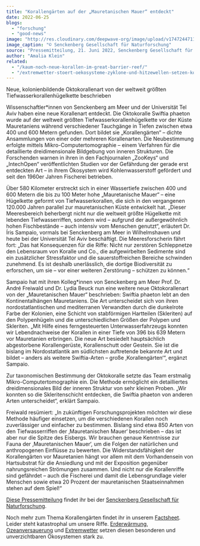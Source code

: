 ```yaml
---
title: "Korallengärten auf der „Mauretanischen Mauer“ entdeckt"
date: 2022-06-25
blogs: 
  - "forschung"
  - "good-news"
image: "http://res.cloudinary.com/deepwave-org/image/upload/v1747244711/deepwave.org/Oktokoralle_Swiftia_phaenton_Senckenberg.jpg"
image_caption: "© Senckenberg Gesellschaft für Naturforschung"
source: "Pressemitteilung, 21. Juni 2022, Senckenberg Gesellschaft für Naturforschung"
author: "Amalia Klein"
related: 
  - "/kaum-noch-neue-korallen-im-great-barrier-reef/"
  - "/extremwetter-stoert-oekosysteme-zyklone-und-hitzewellen-setzen-korallen-zu/"
---
```


Neue, kolonienbildende Oktokorallenart von der weltweit größten Tiefwasserkorallenhügelkette beschrieben

Wissenschaftler\*innen von Senckenberg am Meer und der Universität Tel Aviv haben eine neue Korallenart entdeckt. Die Oktokoralle Swiftia phaeton wurde auf der weltweit größten Tiefwasserkorallenhügelkette vor der Küste Mauretaniens während verschiedener Tauchgänge in Tiefen zwischen etwa 400 und 600 Metern gefunden. Dort bildet sie „Korallengärten“ – dichte Ansammlungen von einer oder mehreren Korallenarten. Die Neubestimmung erfolgte mittels Mikro-Computertomographie – einem Verfahren für die detaillierte dreidimensionale Bildgebung von inneren Strukturen. Die Forschenden warnen in ihren in den Fachjournalen „ZooKeys“ und „IntechOpen“ veröffentlichten Studien vor der Gefährdung der gerade erst entdeckten Art – in ihrem Ökosystem wird Kohlenwasserstoff gefördert und seit den 1960er Jahren Fischerei betrieben.

Über 580 Kilometer erstreckt sich in einer Wassertiefe zwischen 400 und 600 Metern die bis zu 100 Meter hohe „Mauretanische Mauer“ – eine Hügelkette geformt von Tiefwasserkorallen, die sich in den vergangenen 120.000 Jahren parallel zur mauretanischen Küste entwickelt hat. „Dieser Meeresbereich beherbergt nicht nur die weltweit größte Hügelkette mit lebenden Tiefwasserriffen, sondern wird – aufgrund der außergewöhnlich hohen Fischbestände – auch intensiv vom Menschen genutzt“, erläutert Dr. Íris Sampaio, vormals bei Senckenberg am Meer in Wilhelmshaven und heute bei der Universität Tel Aviv beschäftigt. Die Meeresforscherin fährt fort: „Das hat Konsequenzen für die Riffe: Nicht nur zerstören Schleppnetze den Lebensraum von Koralle und Co., die aufgewirbelten Sedimente sind ein zusätzlicher Stressfaktor und die sauerstoffreichen Bereiche schwinden zunehmend. Es ist deshalb unerlässlich, die dortige Biodiversität zu erforschen, um sie – vor einer weiteren Zerstörung – schützen zu können.“

Sampaio hat mit ihren Kolleg\*innen von Senckenberg am Meer Prof. Dr. André Freiwald und Dr. Lydia Beuck nun eine weitere neue Oktokorallenart von der „Mauretanischen Mauer“ beschrieben: Swiftia phaeton lebt an den Kontinentalhängen Mauretaniens. Die Art unterscheidet sich von ihren nordostatlantischen und mediterranen Verwandten durch die dunkelrote Farbe der Kolonien, eine Schicht von stabförmigen Hartteilen (Skleriten) auf den Polypenhügeln und die unterschiedlichen Größen der Polypen und Skleriten. „Mit Hilfe eines ferngesteuerten Unterwasserfahrzeugs konnten wir Lebendnachweise der Korallen in einer Tiefe von 396 bis 639 Metern vor Mauretanien erbringen. Die neue Art besiedelt hauptsächlich abgestorbene Korallengerüste, Korallenschutt oder Gestein. Sie ist die bislang im Nordostatlantik am südlichsten auftretende bekannte Art und bildet – anders als weitere Swiftia-Arten – große ‚Korallengärten‘“, ergänzt Sampaio.

Zur taxonomischen Bestimmung der Oktokoralle setzte das Team erstmalig Mikro-Computertomographie ein. Die Methode ermöglicht ein detailliertes dreidimensionales Bild der inneren Struktur von sehr kleinen Proben. „Wir konnten so die Skleritenschicht entdecken, die Swiftia phaeton von anderen Arten unterscheidet“, erklärt Sampaio.

Freiwald resümiert: „In zukünftigen Forschungsprojekten möchten wir diese Methode häufiger einsetzen, um die verschiedenen Korallen noch zuverlässiger und einfacher zu bestimmen. Bislang sind etwa 850 Arten von den Tiefwasserriffen der ‚Mauretanischen Mauer‘ beschrieben – das ist aber nur die Spitze des Eisbergs. Wir brauchen genaue Kenntnisse zur Fauna der ‚Mauretanischen Mauer‘, um die Folgen der natürlichen und anthropogenen Einflüsse zu bewerten. Die Widerstandsfähigkeit der Korallengärten vor Mauretanien hängt vor allem mit dem Vorhandensein von Hartsubstrat für die Ansiedlung und mit der Exposition gegenüber nahrungsreichen Strömungen zusammen. Und nicht nur die Korallenriffe sind gefährdet – auch die Fischerei und damit die Lebensgrundlage vieler Menschen sowie etwa 20 Prozent der mauretanischen Staatseinnahmen stehen auf dem Spiel!“

[Diese Pressemitteilung](https://www.senckenberg.de/de/pressemeldungen/korallengaerten-auf-der-mauretanischen-mauer-entdeckt/) findet ihr bei der [Senckenberg Gesellschaft für Naturforschung](https://www.senckenberg.de/de/).

Noch mehr zum Thema Korallengärten findet ihr in unserem [Factsheet](http://res.cloudinary.com/deepwave-org/image/upload/v1747244234/deepwave.org/DWfacts_Korallen_2016.pdf). Leider steht katastrophal um unsere Riffe. [Erderwärmung](https://www.deepwave.org/kaum-noch-neue-korallen-im-great-barrier-reef/), [Ozeanversauerung](http://res.cloudinary.com/deepwave-org/image/upload/v1747242932/deepwave.org/DWfacts_Die-Versauerung-der-Ozeane_2016.pdf) und [Extremwetter](https://www.deepwave.org/extremwetter-stoert-oekosysteme-zyklone-und-hitzewellen-setzen-korallen-zu/) setzen diesen besonderen und unverzichtbaren Ökosystemen stark zu.
